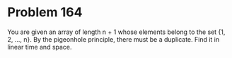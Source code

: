 # Problem 164

You are given an array of length n + 1 whose elements belong to the set
{1, 2, ..., n}. By the pigeonhole principle, there must be a duplicate.
Find it in linear time and space.

## 